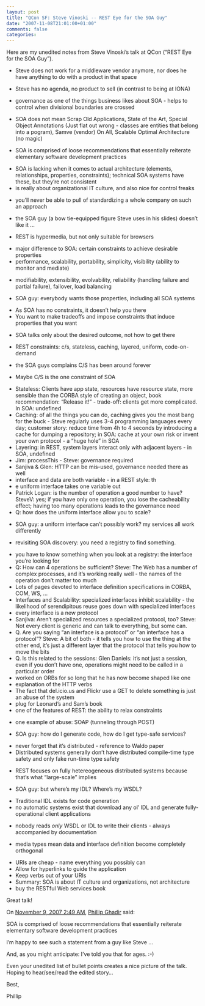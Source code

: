 ```yaml
---
layout: post
title: "QCon SF: Steve Vinoski -- REST Eye for the SOA Guy"
date: "2007-11-08T21:01:00+01:00"
comments: false
categories: 
---
```


<p>Here are my unedited notes from Steve Vinoski&#8217;s talk at QCon (&#8220;REST Eye for the SOA Guy&#8221;).</p>

<ul>
<li>Steve does not work for a middleware vendor anymore, nor does he have anything to do with a product in that space</li>
<li><p>Steve has no agenda, no product to sell (in contrast to being at IONA)</p></li>
<li><p>governance as one of the things business likes about SOA - helps to control when divisional boundaries are crossed</p></li>
<li><p>SOA does not mean Scrap Old Applications, State of the Art, Special Object Annotations (Just flat out wrong - classes are entities that belong into a pogram), Samve (vendor) On All, Scalable Optimal Architecture (no magic)</p></li>
<li><p>SOA is comprised of loose recommendations that essentially reiterate elementary software development practices</p></li>
<li>SOA is lacking when it comes to actual architecture (elements, relationships, properties, constraints); technical SOA systems have these, but they&#8217;re not consistent</li>
<li>is really about organizational IT culture, and also nice for control freaks</li>
<li><p>you&#8217;ll never be able to pull of standardizing a whole company on such an approach</p></li>
<li><p>the SOA guy (a bow tie-equipped figure Steve uses in his slides) doesn&#8217;t like it &#8230;</p></li>
<li><p>REST is hypermedia, but not only suitable for browsers</p></li>
<li>major difference to SOA: certain constraints to achieve desirable properties</li>
<li>performance, scalability, portability, simplicity, visibility (ability to monitor and mediate)</li>
<li><p>modifiability, extensibility, evolvability, reliability (handling failure and partial failure), failover, load balancing</p></li>
<li><p>SOA guy: everybody wants those properties, including all SOA systems</p></li>
<li>As SOA has no constraints, it doesn&#8217;t help you there</li>
<li>You want to make tradeoffs and impose constraints that induce properties that you want</li>
<li><p>SOA talks only about the desired outcome, not how to get there</p></li>
<li><p>REST constraints: c/s, stateless, caching, layered, uniform, code-on-demand</p></li>
<li><p>the SOA guys complains C/S has been around forever</p></li>
<li><p>Maybe C/S is the one constraint of SOA</p></li>
<li>Stateless: Clients have app state, resources have resource state, more sensible than the CORBA style of creating an object, book recommendation: &#8220;Release it!&#8221; - trade-off: clients get more complicated. In SOA: undefined</li>
<li>Caching: of all the things you can do, caching gives you the most bang for the buck - Steve regularly uses 3-4 programming languages every day; customer story: reduce time from 4h to 4 seconds by introducing a cache for dumping a repository; in SOA: cache at your own risk or invent your own protocol - a &#8220;huge hole&#8221; in SOA</li>
<li>Layering: in REST, system layers interact only with adjacent layers - in SOA, undefined</li>
<li>Jim: processThis - Steve: governance required</li>
<li>Sanjiva &#38; Glen: HTTP can be mis-used, governance needed there as well</li>
<li>interface and data are both variable - in a REST style: th</li>
<li>e uniform interface takes one variable out</li>
<li>Patrick Logan: is the number of operation a good number to have? SteveV: yes; if you have only one operation, you lose the cacheability effect; having too many operations leads to the governance need </li>
<li>Q: how does the uniform interface allow you to scale?</li>
<li><p>SOA guy: a uniform interface can&#8217;t possibly work? my services all work differently</p></li>
<li><p>revisiting SOA discovery: you need a registry to find something. </p></li>
<li>you have to know something when you look at a registry: the interface you&#8217;re looking for </li>
<li>Q: How can 4 operations be sufficient? Steve: The Web has a number of complex processes, and it&#8217;s working really well - the names of the operation don&#8217;t matter too much</li>
<li>Lots of pages devoted to interface definition specifications in CORBA, COM, WS, &#8230;</li>
<li>Interfaces and Scalability: specialized interfaces inhibit scalability - the likelihood of serendipitous reuse goes down with specialized interfaces</li>
<li>every interface is a new protocol</li>
<li>Sanjiva: Aren&#8217;t specialized resources a specialized protocol, too? Steve: Not every client is generic and can talk to everything, but some can. </li>
<li>Q. Are you saying &#8220;an interface is a protocol&#8221; or &#8220;an interface has a protocol&#8221;? Steve: A bit of both - it tells you how to use the thing at the other end, it&#8217;s just a different layer that the protocol that tells you how to move the bits</li>
<li>Q. Is this related to the sessions: Glen Daniels: it&#8217;s not just a session, even if you don&#8217;t have one, operations might need to be called in a particular order</li>
<li>worked on ORBs for so long that he has now become shaped like one</li>
<li>explanation of the HTTP verbs</li>
<li>The fact that del.icio.us and Flickr use a GET to delete something is just an abuse of the system</li>
<li>plug for Leonard&#8217;s and Sam&#8217;s book</li>
<li>one of the features of REST: the ability to relax constraints</li>
<li><p>one example of abuse: SOAP (tunneling through POST)</p></li>
<li><p>SOA guy: how do I generate code, how do I get type-safe services?</p></li>
<li>never forget that it&#8217;s distributed - reference to Waldo paper</li>
<li>Distributed systems generally don&#8217;t have distributed compile-time type safety and only fake run-time type safety</li>
<li><p>REST focuses on fully hetereogeneous distributed systems because that&#8217;s what &#8220;large-scale&#8221; implies</p></li>
<li><p>SOA guy: but where&#8217;s my IDL? Where&#8217;s my WSDL?</p></li>
<li>Traditional IDL exists for code generation</li>
<li>no automatic systems exist that download any ol&#8217; IDL and generate fully-operational client applications</li>
<li><p>nobody reads <em>only</em> WSDL or IDL to write their clients - always accompanied by documentation</p></li>
<li><p>media types mean data and interface definition become completely orthogonal</p></li>
<li>URIs are cheap - name everything you possibly can</li>
<li>Allow for hyperlinks to guide the application </li>
<li>Keep verbs out of your URIs</li>
<li>Summary: SOA is about IT culture and organizations, not architecture</li>
<li>buy the RESTful Web services book</li>
</ul>

<p>Great talk!</p>

<section class="comments">



<div class="comment" id="comment-1503">
On <a href="#comment-1503" title="Permalink to this comment">November  9, 2007  2:49 AM</a>, <a href="http://ghadir.de/blog" title="http://ghadir.de/blog" rel="nofollow">Phillip Ghadir</a>
said:
<p>SOA is comprised of loose recommendations that essentially reiterate elementary software development practices</p>

<p>I&#8217;m happy to see such a statement from a guy like Steve &#8230; </p>

<p>And, as you might anticipate: I&#8217;ve told you that for ages. :-)</p>

<p>Even your unedited list of bullet points creates a nice picture of the talk. Hoping to hear/see/read the edited story&#8230; </p>

<p>Best,</p>

<p>Phillip</p>


</section>

